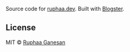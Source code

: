 Source code for [ruphaa.dev](https://ruphaa.dev). Built with [Blogster](https://github.com/flexdinesh/blogster).

## License

MIT © [Ruphaa Ganesan](https://github.com/ruphaa)
